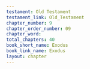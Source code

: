 ```yaml
---
testament: Old Testament
testament_link: Old_Testament
chapter_number: 9
chapter_order_number: 09
chapter_word: 
total_chapters: 40
book_short_name: Exodus
book_link_name: Exodus
layout: chapter
---
```

